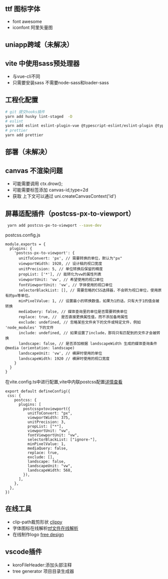 ## ttf 图标字体
- font awesome 
- iconfont 阿里矢量图

## uniapp跨域（未解决）

## vite 中使用sass预处理器
- 与vue-cli不同
- 只需要安装sass 不需要node-sass和loader-sass

## 工程化配置
```bash
# git 提交hooks插件
yarn add husky lint-staged  -D
# eslint
yarn add eslint eslint-plugin-vue @typescript-eslint/eslint-plugin @typescript-eslint/parser -D
# prettier
yarn add prettier
```
## 部署（未解决）

## canvas 不渲染问题
- 可能需要调用 ctx.drow();
- 可能需要标签添加 canvas-id,type=2d
- 获取 上下文可以通过 uni.createCanvasContext('id')

## 屏幕适配插件（postcss-px-to-viewport）
```bash
 yarn add postcss-px-to-viewport --save-dev
```
postcss.config.js
```
module.exports = {
  plugins: {
    'postcss-px-to-viewport': {
      unitToConvert: 'px', // 需要转换的单位，默认为"px"
      viewportWidth: 1920, // 设计稿的视口宽度
      unitPrecision: 5, // 单位转换后保留的精度
      propList: ['*'], // 能转化为vw的属性列表
      viewportUnit: 'vw', // 希望使用的视口单位
      fontViewportUnit: 'vw', // 字体使用的视口单位
      selectorBlackList: [], // 需要忽略的CSS选择器，不会转为视口单位，使用原有的px等单位。
      minPixelValue: 1, // 设置最小的转换数值，如果为1的话，只有大于1的值会被转换
      mediaQuery: false, // 媒体查询里的单位是否需要转换单位
      replace: true, //  是否直接更换属性值，而不添加备用属性
      exclude: undefined, // 忽略某些文件夹下的文件或特定文件，例如 'node_modules' 下的文件
      include: undefined, // 如果设置了include，那将只有匹配到的文件才会被转换
      landscape: false, // 是否添加根据 landscapeWidth 生成的媒体查询条件 @media (orientation: landscape)
      landscapeUnit: 'vw', // 横屏时使用的单位
      landscapeWidth: 1920 // 横屏时使用的视口宽度
    }
  }
}
```
在vite.config.ts中进行配置,vite中内联postcss配置[详情查看](https://vitejs.cn/config/#css-postcss)
```
export default defineConfig({
 css: {
    postcss: {
      plugins: [
        postcsspxtoviewport({
          unitToConvert: "px",
          viewportWidth: 375,
          unitPrecision: 3,
          propList: ["*"],
          viewportUnit: "vw",
          fontViewportUnit: "vw",
          selectorBlackList: ["ignore-"],
          minPixelValue: 1,
          mediaQuery: false,
          replace: true,
          exclude: [],
          landscape: false,
          landscapeUnit: "vw",
          landscapeWidth: 568,
        }),
      ],
    },
  },
})
```


## 在线工具

- clip-path裁剪形状 [clippy](https://bennettfeely.com/clippy/)
- 字体图标在线解析[ttf文件在线解析](https://jlwz.cn/tool/iconfont/)
- 在线制作logo [free design](https://www.designevo.com/logo-maker/)
  
## vscode插件
 - koroFileHeader:添加头部注释
 - tree generator 项目目录生成器